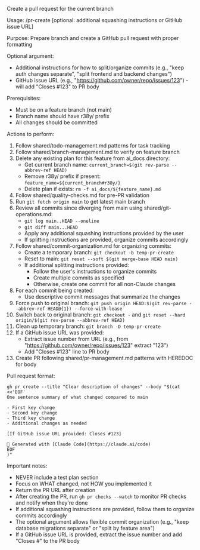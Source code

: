 Create a pull request for the current branch

Usage: /pr-create [optional: additional squashing instructions or GitHub issue URL]

Purpose: Prepare branch and create a GitHub pull request with proper formatting

Optional argument:

- Additional instructions for how to split/organize commits (e.g., "keep auth changes separate", "split frontend and backend changes")
- GitHub issue URL (e.g., "https://github.com/owner/repo/issues/123") - will add "Closes #123" to PR body

Prerequisites:

- Must be on a feature branch (not main)
- Branch name should have r38y/ prefix
- All changes should be committed

Actions to perform:

1. Follow shared/todo-management.md patterns for task tracking
2. Follow shared/branch-management.md to verify on feature branch
3. Delete any existing plan for this feature from ai_docs directory:
   - Get current branch name: `current_branch=$(git rev-parse --abbrev-ref HEAD)`
   - Remove r38y/ prefix if present: `feature_name=${current_branch#r38y/}`
   - Delete plan if exists: `rm -f ai_docs/${feature_name}.md`
4. Follow shared/quality-checks.md for pre-PR validation
5. Run `git fetch origin main` to get latest main branch
6. Review all commits since diverging from main using shared/git-operations.md:
   - `git log main..HEAD --oneline`
   - `git diff main...HEAD`
   - Apply any additional squashing instructions provided by the user
   - If splitting instructions are provided, organize commits accordingly
7. Follow shared/commit-organization.md for organizing commits:
   - Create a temporary branch: `git checkout -b temp-pr-create`
   - Reset to main: `git reset --soft $(git merge-base HEAD main)`
   - If additional splitting instructions provided:
     - Follow the user's instructions to organize commits
     - Create multiple commits as specified
     - Otherwise, create one commit for all non-Claude changes
8. For each commit being created:
   - Use descriptive commit messages that summarize the changes
9. Force push to original branch: `git push origin HEAD:$(git rev-parse --abbrev-ref HEAD@{1}) --force-with-lease`
10. Switch back to original branch: `git checkout -` and `git reset --hard origin/$(git rev-parse --abbrev-ref HEAD)`
11. Clean up temporary branch: `git branch -D temp-pr-create`
12. If a GitHub issue URL was provided:
    - Extract issue number from URL (e.g., from "https://github.com/owner/repo/issues/123" extract "123")
    - Add "Closes #123" line to PR body
13. Create PR following shared/pr-management.md patterns with HEREDOC for body

Pull request format:

```
gh pr create --title "Clear description of changes" --body "$(cat <<'EOF'
One sentence summary of what changed compared to main

- First key change
- Second key change
- Third key change
- Additional changes as needed

[If GitHub issue URL provided: Closes #123]

🤖 Generated with [Claude Code](https://claude.ai/code)
EOF
)"
```

Important notes:

- NEVER include a test plan section
- Focus on WHAT changed, not HOW you implemented it
- Return the PR URL after creation
- After creating the PR, run `gh pr checks --watch` to monitor PR checks and notify when they're done
- If additional squashing instructions are provided, follow them to organize commits accordingly
- The optional argument allows flexible commit organization (e.g., "keep database migrations separate" or "split by feature area")
- If a GitHub issue URL is provided, extract the issue number and add "Closes #<number>" to the PR body
